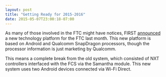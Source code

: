 ```yaml
---
layout: post
title: "Getting Ready for 2015-2016"
date: 2015-05-07T23:00:18-07:00
---
```


As many of those involved in the FTC might have notices, FIRST [announced][1] a
new technology platform for the FTC last month. This new platform is based on
Android and Qualcomm SnapDragon processors, though the processor information
is just marketing by Qualcomm.

This means a complete break from the old system, which consisted of NXT
controllers interfaced with the FCS via the Samantha module. This new system
uses two Android devices connected via Wi-Fi Direct.

[1]: http://www.businesswire.com/news/home/20150311006143/en/FIRST%C2%AE-Announces-%E2%80%98Game-Changing%E2%80%99-Technology-Platform-Worldwide-Student#.VQCVVOGrh8p
